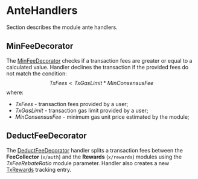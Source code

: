 <!--
order: 3
-->

# AnteHandlers

Section describes the module ante handlers.

## MinFeeDecorator

The [MinFeeDecorator](https://github.com/archway-network/archway/blob/e130d74bd456be037b4e60dea7dada5d7a8760b5/x/rewards/ante/min_cons_fee.go#L19) checks if a transaction fees are greater or equal to a calculated value.
Handler declines the transaction if the provided fees do not match the condition:
$$
TxFees < TxGasLimit * MinConsensusFee
$$
where:

* *TxFees* - transaction fees provided by a user;
* *TxGasLimit* - transaction gas limit provided by a user;
* *MinConsensusFee* - minimum gas unit price estimated by the module;

## DeductFeeDecorator

The [DeductFeeDecorator](https://github.com/archway-network/archway/blob/e130d74bd456be037b4e60dea7dada5d7a8760b5/x/rewards/ante/fee_deduction.go#L29) handler splits a transaction fees between the **FeeCollector** (`x/auth`) and the **Rewards** (`x/rewards`) modules using the *TxFeeRebateRatio* module parameter.
Handler also creates a new [TxRewards](01_state.md#TxRewards) tracking entry.


